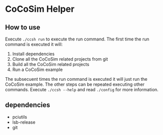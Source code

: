 # CoCoSim Helper

## How to use
Execute `./ccsh run` to execute the run command. The first time the run command
is executed it will:

1. Install dependencies
2. Clone all the CoCoSim related projects from git
3. Build all the CoCoSim related projects
4. Run a CoCoSim example

The subsecuent times the run command is executed it will just run the CoCoSim
example. The other steps can be repeated executing other commands. Execute
`./ccsh --help` and read `./config` for more information.

## dependencies
* pciutils
* lsb-release
* git
